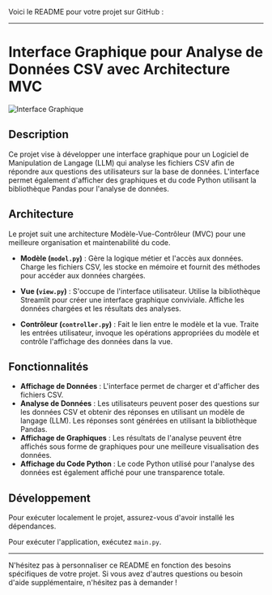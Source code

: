 Voici le README pour votre projet sur GitHub :

---

# Interface Graphique pour Analyse de Données CSV avec Architecture MVC

![Interface Graphique](https://i.ibb.co/9cDRhBY/Screenshot-2024-05-09-173939.png)

## Description

Ce projet vise à développer une interface graphique pour un Logiciel de Manipulation de Langage (LLM) qui analyse les fichiers CSV afin de répondre aux questions des utilisateurs sur la base de données. L'interface permet également d'afficher des graphiques et du code Python utilisant la bibliothèque Pandas pour l'analyse de données.

## Architecture

Le projet suit une architecture Modèle-Vue-Contrôleur (MVC) pour une meilleure organisation et maintenabilité du code.

- **Modèle (`model.py`)** : Gère la logique métier et l'accès aux données. Charge les fichiers CSV, les stocke en mémoire et fournit des méthodes pour accéder aux données chargées.

- **Vue (`view.py`)** : S'occupe de l'interface utilisateur. Utilise la bibliothèque Streamlit pour créer une interface graphique conviviale. Affiche les données chargées et les résultats des analyses.

- **Contrôleur (`controller.py`)** : Fait le lien entre le modèle et la vue. Traite les entrées utilisateur, invoque les opérations appropriées du modèle et contrôle l'affichage des données dans la vue.

## Fonctionnalités

- **Affichage de Données** : L'interface permet de charger et d'afficher des fichiers CSV.
- **Analyse de Données** : Les utilisateurs peuvent poser des questions sur les données CSV et obtenir des réponses en utilisant un modèle de langage (LLM). Les réponses sont générées en utilisant la bibliothèque Pandas.
- **Affichage de Graphiques** : Les résultats de l'analyse peuvent être affichés sous forme de graphiques pour une meilleure visualisation des données.
- **Affichage du Code Python** : Le code Python utilisé pour l'analyse des données est également affiché pour une transparence totale.

## Développement

Pour exécuter localement le projet, assurez-vous d'avoir installé les dépendances.

Pour exécuter l'application, exécutez `main.py`.

---

N'hésitez pas à personnaliser ce README en fonction des besoins spécifiques de votre projet. Si vous avez d'autres questions ou besoin d'aide supplémentaire, n'hésitez pas à demander !
